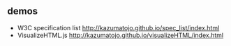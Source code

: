 ## demos
- W3C specification list http://kazumatojo.github.io/spec_list/index.html
- VisualizeHTML.js http://kazumatojo.github.io/visualizeHTML/index.html
